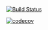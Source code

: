 [![Build Status](https://app.travis-ci.com/hchen549/cs107test.svg?branch=master)](https://app.travis-ci.com/hchen549/cs107test)

[![codecov](https://codecov.io/gh/hchen549/cs107test/branch/master/graph/badge.svg?token=WIRZCS9Z3D)](https://codecov.io/gh/hchen549/cs107test)
